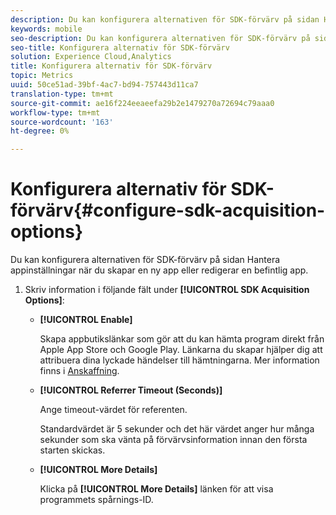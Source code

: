 ```yaml
---
description: Du kan konfigurera alternativen för SDK-förvärv på sidan Hantera appinställningar när du skapar en ny app eller redigerar en befintlig app.
keywords: mobile
seo-description: Du kan konfigurera alternativen för SDK-förvärv på sidan Hantera appinställningar när du skapar en ny app eller redigerar en befintlig app.
seo-title: Konfigurera alternativ för SDK-förvärv
solution: Experience Cloud,Analytics
title: Konfigurera alternativ för SDK-förvärv
topic: Metrics
uuid: 50ce51ad-39bf-4ac7-bd94-757443d11ca7
translation-type: tm+mt
source-git-commit: ae16f224eeaeefa29b2e1479270a72694c79aaa0
workflow-type: tm+mt
source-wordcount: '163'
ht-degree: 0%

---
```



# Konfigurera alternativ för SDK-förvärv{#configure-sdk-acquisition-options}

Du kan konfigurera alternativen för SDK-förvärv på sidan Hantera appinställningar när du skapar en ny app eller redigerar en befintlig app.

1. Skriv information i följande fält under **[!UICONTROL SDK Acquisition Options]**:

   * **[!UICONTROL Enable]**

      Skapa appbutikslänkar som gör att du kan hämta program direkt från Apple App Store och Google Play. Länkarna du skapar hjälper dig att attribuera dina lyckade händelser till hämtningarna. Mer information finns i [Anskaffning](//help/using/acquisition-main/acquisition-main.md).

   * **[!UICONTROL Referrer Timeout (Seconds)]**

      Ange timeout-värdet för referenten.

      Standardvärdet är 5 sekunder och det här värdet anger hur många sekunder som ska vänta på förvärvsinformation innan den första starten skickas.

   * **[!UICONTROL More Details]**

      Klicka på **[!UICONTROL More Details]** länken för att visa programmets spårnings-ID.
